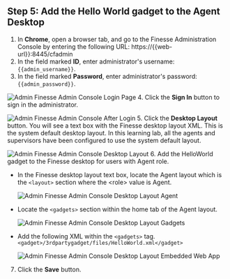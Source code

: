 ## Step 5: Add the Hello World gadget to the Agent Desktop

1. In **Chrome**, open a browser tab, and go to the Finesse Administration Console by entering the following URL: https://{{web-url}}:8445/cfadmin
2. In the field marked **ID**, enter administrator's username: ``{{admin_username}}``.
3. In the field marked **Password**, enter administrator's password: ``{{admin_password}}``.

 ![Admin Finesse Admin Console Login Page](/posts/files/finesse-hello-world-gadget/assets/images/admin-finesse-admin-console.jpg)
4. Click the **Sign In** button to sign in the administrator.

 ![Admin Finesse Admin Console After Login](/posts/files/finesse-hello-world-gadget/assets/images/admin-finesse-admin-console-after-login.jpg)
5. Click the **Desktop Layout** button. You will see a text box with the Finesse desktop layout XML. This is the system default desktop layout. In this learning lab, all the agents and supervisors have been configured to use the system default layout.

 ![Admin Finesse Admin Console Desktop Layout](/posts/files/finesse-hello-world-gadget/assets/images/admin-finesse-admin-console-desktop-layout.jpg)
6. Add the HelloWorld gadget to the Finesse desktop for users with Agent role.
 * In the Finesse desktop layout text box, locate the Agent layout which is the `<layout>` section where the &lt;role&gt; value is Agent.
 
    ![Admin Finesse Admin Console Desktop Layout Agent](/posts/files/finesse-hello-world-gadget/assets/images/admin-finesse-admin-console-desktop-layout-agent.jpg)
 * Locate the `<gadgets>` section within the home tab of the Agent layout.
 
    ![Admin Finesse Admin Console Desktop Layout Gadgets](/posts/files/finesse-hello-world-gadget/assets/images/admin-finesse-admin-console-desktop-layout-gadgets.jpg)
 * Add the following XML within the `<gadgets>` tag.
 ```<gadget>/3rdpartygadget/files/HelloWorld.xml</gadget>```

    ![Admin Finesse Admin Console Desktop Layout Embedded Web App](/posts/files/finesse-hello-world-gadget/assets/images/admin-finesse-admin-console-desktop-layout-hello-world.jpg)
7. Click the **Save** button.